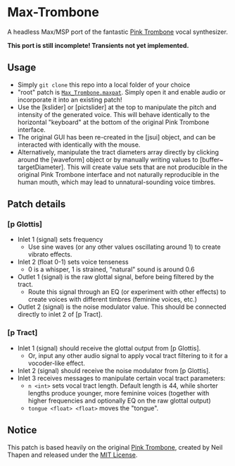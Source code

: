 # Max-Trombone
A headless Max/MSP port of the fantastic [Pink Trombone](https://dood.al/pinktrombone/) vocal synthesizer.

__This port is still incomplete! Transients not yet implemented.__

## Usage
- Simply ```git clone``` this repo into a local folder of your choice
- "root" patch is [```Max_Trombone.maxpat```](https://github.com/yonatanrozin/Max-Trombone/blob/main/Max_Trombone.maxpat). Simply open it and enable audio or incorporate it into an existing patch!
- Use the [kslider] or [pictslider] at the top to manipulate the pitch and intensity of the generated voice. This will behave identically to the horizontal "keyboard" at the bottom of the original Pink Trombone interface.
- The original GUI has been re-created in the [jsui] object, and can be interacted with identically with the mouse.
- Alternatively, manipulate the tract diameters array directly by clicking around the [waveform] object or by manually writing values to [buffer~ targetDiameter]. This will create value sets that are not producible in the original Pink Trombone interface and not naturally reproducible in the human mouth, which may lead to unnatural-sounding voice timbres.

## Patch details
### [p Glottis]
- Inlet 1 (signal) sets frequency
  - Use sine waves (or any other values oscillating around 1) to create vibrato effects.
- Inlet 2 (float 0-1) sets voice tenseness
  - 0 is a whisper, 1 is strained, "natural" sound is around 0.6
- Outlet 1 (signal) is the raw glottal signal, before being filtered by the tract.
  - Route this signal through an EQ (or experiment with other effects) to create voices with different timbres (feminine voices, etc.)
- Outlet 2 (signal) is the noise modulator value. This should be connected directly to inlet 2 of [p Tract].
### [p Tract]
- Inlet 1 (signal) should receive the glottal output from [p Glottis].
  - Or, input any other audio signal to apply vocal tract filtering to it for a vocoder-like effect.
- Inlet 2 (signal) should receive the noise modulator from [p Glottis].
- Inlet 3 receives messages to manipulate certain vocal tract parameters:
  - ```n <int>``` sets vocal tract length. Default length is 44, while shorter lengths produce younger, more feminine voices (together with higher frequencies and optionally EQ on the raw glottal output)
  - ```tongue <float> <float>``` moves the "tongue".
 
## Notice
This patch is based heavily on the original [Pink Trombone](https://dood.al/pinktrombone/), created by Neil Thapen and released under the [MIT License](https://opensource.org/license/mit).
